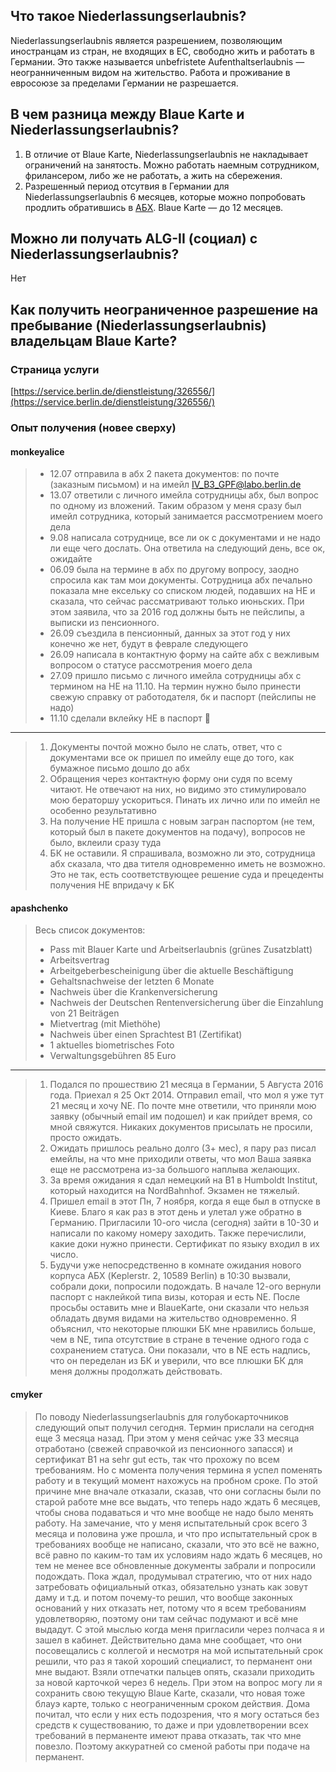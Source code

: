 ## Что такое Niederlassungserlaubnis?
Niederlassungserlaubnis является разрешением, позволяющим иностранцам из стран, не входящих в ЕС, свободно жить и работать в Германии. Это также называется unbefristete Aufenthaltserlaubnis — неогранниченным видом на жительство. Работа и проживание в евросоюзе за пределами Германии не разрешается.

## В чем разница между Blaue Karte и Niederlassungserlaubnis?
1. В отличие от Blaue Karte, Niederlassungserlaubnis не накладывает ограничений на занятость. Можно работать наемным сотрудником, фрилансером, либо же не работать, а жить на сбережения.
1. Разрешенный период отсутвия в Германии для Niederlassungserlaubnis 6 месяцев, которые можно попробовать продлить обратившись в [АБХ](АБХ.md). Blaue Karte — до 12 месяцев.

## Можно ли получать ALG-II (социал) с Niederlassungserlaubnis?
Нет

## Как получить неограниченное разрешение на пребывание (Niederlassungserlaubnis) владельцам Blaue Karte?

### Страница услуги
[https://service.berlin.de/dienstleistung/326556/](https://service.berlin.de/dienstleistung/326556/)

### Опыт получения (новее сверху)

#### monkeyalice
> * 12.07 отправила в абх 2 пакета документов: по почте (заказным письмом) и на имейл IV_B3_GPF@labo.berlin.de
> * 13.07 ответили с личного имейла сотрудницы абх, был вопрос по одному из вложений. Таким образом у меня сразу был имейл сотрудника, который занимается рассмотрением моего дела
> * 9.08 написала сотруднице, все ли ок с документами и не надо ли еще чего дослать. Она ответила на следующий день, все ок, ожидайте
> * 06.09 была на термине в абх по другому вопросу, заодно спросила как там мои документы. Сотрудница абх печально показала мне ексельку со списком людей, подавших на НЕ и сказала, что сейчас рассматривают только июньских. При этом заявила, что за 2016 год должны быть не пейслипы, а выписки из пенсионного.
> * 26.09 съездила в пенсионный, данных за этот год у них конечно же нет, будут в феврале следующего
> * 26.09 написала в контактную форму на сайте абх с вежливым вопросом о статусе рассмотрения моего дела
> * 27.09 пришло письмо с личного имейла сотрудницы абх с термином на НЕ на 11.10. На термин нужно было принести свежую справку от работодателя, бк и паспорт (пейслипы не надо)
> * 11.10 сделали вклейку НЕ в паспорт :slightly_smiling_face:

---

> 1. Документы почтой можно было не слать, ответ, что с документами все ок пришел по имейлу еще до того, как бумажное письмо дошло до абх
> 1. Обращения через контактную форму они судя по всему читают. Не отвечают на них, но видимо это стимулировало мою бераторшу ускориться. Пинать их лично или по имейл не особенно результативно
> 1. На получение НЕ пришла с новым загран паспортом (не тем, который был в пакете документов на подачу), вопросов не было, вклеили сразу туда 
> 1. БК не оставили. Я спрашивала, возможно ли это, сотрудница абх сказала, что два тителя одновременно иметь не возможно. Это не так, есть соответствующее решение суда и прецеденты получения НЕ впридачу к БК


#### apashchenko
> Весь список документов: 
> * Pass mit Blauer Karte und Arbeitserlaubnis (grünes Zusatzblatt)
> * Arbeitsvertrag
> * Arbeitgeberbescheinigung über die aktuelle Beschäftigung
> * Gehaltsnachweise der letzten 6 Monate
> * Nachweis über die Krankenversicherung
> * Nachweis der Deutschen Rentenversicherung über die Einzahlung von 21 Beiträgen
> * Mietvertrag (mit Miethöhe)
> * Nachweis über einen Sprachtest B1 (Zertifikat)
> * 1 aktuelles biometrisches Foto
> * Verwaltungsgebühren 85 Euro

---

> 1. Подался по прошествию 21 месяца в Германии, 5 Августа 2016 года. Приехал я 25 Окт 2014. Отправил email, что мол я уже тут 21 месяц и хочу NE. По почте мне ответили, что приняли мою заявку (обычный email им подошел) и как прийдет время, со мной свяжутся. Никаких документов присылать не просили, просто ожидать. 
> 1. Ожидать пришлось реально долго (3+ мес), я пару раз писал емейлы, на что мне приходили ответы, что мол Ваша заявка еще не рассмотрена из-за большого наплыва желающих. 
> 1. За время ожидания я сдал немецкий на B1 в Humboldt Institut, который находится на NordBahnhof. Экзамен не тяжелый.
> 1. Пришел email в этот Пн, 7 ноября, когда я еще был в отпуске в Киеве. Благо я как раз в этот день и улетал уже обратно в Германию. Пригласили 10-ого числа (сегодня) зайти в 10-30 и написали по какому номеру заходить. Также перечислили, какие доки нужно принести. Сертификат по языку входил в их число.
> 1. Будучи уже непосредственно в комнате ожидания нового корпуса АБХ (Keplerstr. 2, 10589 Berlin) в 10:30 вызвали, собрали доки, попросили подождать. В начале 12-ого вернули паспорт с наклейкой типа визы, которая и есть NE. После просьбы оставить мне и BlaueKarte, они сказали что нельзя обладать двумя видами на жительство одновременно. Я объяснил, что некоторые плюшки БК мне нравились больше, чем в NE, типа отсутствие в стране в течение одного года с сохранением статуса. Они показали, что в NE есть надпись, что он переделан из БК и уверили, что все плюшки БК для меня должны продолжать действовать.

#### cmyker

> По поводу Niederlassungserlaubnis для голубокарточников следующий опыт получил сегодня. Термин прислали на сегодня еще 3 месяца назад. При этом у меня сейчас уже 33 месяца отработано (свежей справочкой из пенсионного запасся) и сертификат B1 на sehr gut есть, так что прохожу по всем требованиям. Но с момента получения термина я успел поменять работу и в текущий момент нахожусь на пробном сроке. По этой причине мне вначале отказали, сказав, что они согласны были по старой работе мне все выдать, что теперь надо ждать 6 месяцев, чтобы снова подаваться и что мне вообще не надо было менять работу. На замечание, что у меня испытательный срок всего 3 месяца и половина уже прошла, и что про испытательный срок в требованиях вообще не написано, сказали, что это всё не важно, всё равно по каким-то там их условиям надо ждать 6 месяцев, но тем не менее все обновленные документы забрали и попросили подождать. 
> Пока ждал, продумывал стратегию, что от них надо затребовать официальный отказ, обязательно узнать как зовут даму и т.д. и потом почему-то решил, что вообще законных оснований у них отказать нет, потому что я всем требованиям удовлетворяю, поэтому они там сейчас подумают и всё мне выдадут. С этой мыслью когда меня пригласили через полчаса я и зашел в кабинет. Действительно дама мне сообщает, что они посовещались с коллегой и несмотря на мой испытательный срок решили, что раз я такой хороший специалист, то перманент они мне выдают. Взяли отпечатки пальцев опять, сказали приходить за новой карточкой через 6 недель. При этом на вопрос могу ли я сохранить свою текущую Blaue Karte, сказали, что новая тоже блауэ карте, только с неограниченным сроком действия. 
> Дома почитал, что если у них есть подозрения, что я могу остаться без средств к существованию, то даже и при удовлетворении всех требований в перманенте имеют права отказать, так что мне повезло. Поэтому аккуратней со сменой работы при подаче на перманент.


